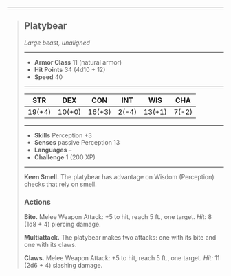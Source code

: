 ___
> ## Platybear
>*Large beast, unaligned*
> ___
> - **Armor Class** 11 (natural armor)
> - **Hit Points** 34 (4d10 + 12)
> - **Speed** 40
>___
>|STR|DEX|CON|INT|WIS|CHA|
>|:---:|:---:|:---:|:---:|:---:|:---:|
>|19(+4)|10(+0)|16(+3)|2(-4)|13(+1)|7(-2)|
>___
> - **Skills** Perception +3
> - **Senses** passive Perception 13
> - **Languages** –
> - **Challenge** 1 (200 XP)
> ___
>
> **Keen Smell.** The platybear has advantage on Wisdom (Perception) checks that rely on smell.
>
> ### Actions
>
> **Bite.** Melee Weapon Attack: +5 to hit, reach 5 ft., one target. *Hit:* 8 (1d8 + 4) piercing damage.
>
> **Multiattack.** The platybear makes two attacks: one with its bite and one with its claws.
>
> **Claws.** Melee Weapon Attack: +5 to hit, reach 5 ft., one target. *Hit:* 11 (2d6 + 4) slashing damage.
